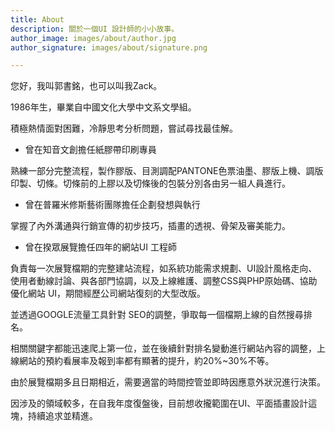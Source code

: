 ```yaml
---
title: About
description: 關於一個UI 設計師的小小故事。
author_image: images/about/author.jpg
author_signature: images/about/signature.png

---
```

您好，我叫郭書銘，也可以叫我Zack。

1986年生，畢業自中國文化大學中文系文學組。

積極熱情面對困難，冷靜思考分析問題，嘗試尋找最佳解。

* 曾在知音文創擔任紙膠帶印刷專員

熟練一部分完整流程，製作膠版、目測調配PANTONE色票油墨、膠版上機、調版印製、切條。切條前的上膠以及切條後的包裝分別各由另一組人員進行。

* 曾在普羅米修斯藝術團隊擔任企劃發想與執行

掌握了內外溝通與行銷宣傳的初步技巧，插畫的透視、骨架及審美能力。

* 曾在揆眾展覽擔任四年的網站UI 工程師

負責每一次展覽檔期的完整建站流程，如系統功能需求規劃、UI設計風格走向、使用者動線討論、與各部門協調，以及上線維護、調整CSS與PHP原始碼、協助優化網站 UI，期間經歷公司網站復刻的大型改版。

並透過GOOGLE流量工具針對 SEO的調整，爭取每一個檔期上線的自然搜尋排名。

相關關鍵字都能迅速爬上第一位，並在後續針對排名變動進行網站內容的調整，上線網站的預約看展率及報到率都有顯著的提升，約20%\~30%不等。

由於展覽檔期多且日期相近，需要適當的時間控管並即時因應意外狀況進行決策。

因涉及的領域較多，在自我年度復盤後，目前想收攏範圍在UI、平面插畫設計這塊，持續追求並精進。